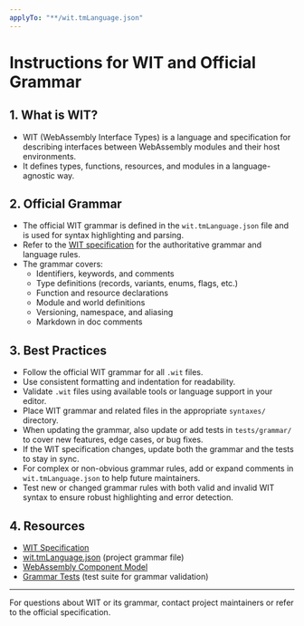 ```yaml
---
applyTo: "**/wit.tmLanguage.json"
---
```


# Instructions for WIT and Official Grammar

## 1. What is WIT?
- WIT (WebAssembly Interface Types) is a language and specification for describing interfaces between WebAssembly modules and their host environments.
- It defines types, functions, resources, and modules in a language-agnostic way.

## 2. Official Grammar
- The official WIT grammar is defined in the `wit.tmLanguage.json` file and is used for syntax highlighting and parsing.
- Refer to the [WIT specification](https://github.com/WebAssembly/component-model/blob/main/design/mvp/WIT.md) for the authoritative grammar and language rules.
- The grammar covers:
  - Identifiers, keywords, and comments
  - Type definitions (records, variants, enums, flags, etc.)
  - Function and resource declarations
  - Module and world definitions
  - Versioning, namespace, and aliasing
  - Markdown in doc comments

## 3. Best Practices
- Follow the official WIT grammar for all `.wit` files.
- Use consistent formatting and indentation for readability.
- Validate `.wit` files using available tools or language support in your editor.
- Place WIT grammar and related files in the appropriate `syntaxes/` directory.
- When updating the grammar, also update or add tests in `tests/grammar/` to cover new features, edge cases, or bug fixes.
- If the WIT specification changes, update both the grammar and the tests to stay in sync.
- For complex or non-obvious grammar rules, add or expand comments in `wit.tmLanguage.json` to help future maintainers.
- Test new or changed grammar rules with both valid and invalid WIT syntax to ensure robust highlighting and error detection.

## 4. Resources
- [WIT Specification](https://github.com/WebAssembly/component-model/blob/main/design/mvp/WIT.md)
- [wit.tmLanguage.json](syntaxes/wit.tmLanguage.json) (project grammar file)
- [WebAssembly Component Model](https://github.com/WebAssembly/component-model)
- [Grammar Tests](tests/grammar/) (test suite for grammar validation)

---
For questions about WIT or its grammar, contact project maintainers or refer to the official specification.
